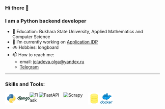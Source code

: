 ### Hi there 👋

<!--
**Olga-Zholudeva/Olga-Zholudeva** is a ✨ _special_ ✨ repository because its `README.md` (this file) appears on your GitHub profile.

Here are some ideas to get you started:

- 🔭 I’m currently working on ...
- 🌱 I’m currently learning ...
- 👯 I’m looking to collaborate on ...
- 🤔 I’m looking for help with ...
- 💬 Ask me about ...
- 📫 How to reach me: ...
- 😄 Pronouns: ...
- ⚡ Fun fact: ...
-->
### I am a Python backend developer
- :office: Education: Bukhara State University, Applied Mathematics and Computer Science
- 🔭 I’m currently working on [Application IDP](https://github.com/Olga-Zholudeva/Individual_development_plan)
- :bike: Hobbies: longboard
- 📫 How to reach me:
    - email: joludeva.olga@yandex.ru
    - [Telegram](https://t.me/oljoludeva)

___

### Skills and Tools:

<img align='left' alt='Python' width='40px' src='https://raw.githubusercontent.com/github/explore/80688e429a7d4ef2fca1e82350fe8e3517d3494d/topics/python/python.png'/>
<img align='left' alt='Django' width='40px' src='https://raw.githubusercontent.com/github/explore/7456fdff59816d37ef383a6c8f32a26ff7332db2/topics/django/django.png'/>
<img align='left' alt='Flask' width='30px' src='https://github.com/Olga-Zholudeva/Olga-Zholudeva/assets/110151631/494112a3-6b68-4042-9144-a84e789c5a7a'/>
<img align='left' alt='FastAPI' width='80px' src='https://fastapi.tiangolo.com/img/logo-margin/logo-teal.png'/>
<img align='left' alt='Scrapy' width='80px' src='https://upload.wikimedia.org/wikipedia/commons/b/b4/Scrapy_logo.jpg'/>
<img align='left' alt='Database' width='40px' src='https://raw.githubusercontent.com/github/explore/13295c57999765ac9ffa3281942a72ab08b79de2/topics/database/database.png'/>
<img align='left' alt='Docker' width='40px' src='https://raw.githubusercontent.com/github/explore/80688e429a7d4ef2fca1e82350fe8e3517d3494d/topics/docker/docker.png'/>

